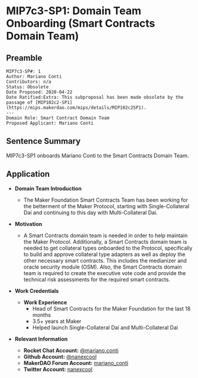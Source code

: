 

# MIP7c3-SP1: Domain Team Onboarding (Smart Contracts Domain Team)


## Preamble
```
MIP7c3-SP#: 1
Author: Mariano Conti
Contributors: n/a
Status: Obsolete
Date Proposed: 2020-04-22
Date Ratified:Extra: This subproposal has been made obsolete by the passage of [MIP102c2-SP1](https://mips.makerdao.com/mips/details/MIP102c2SP1).
---
Domain Role: Smart Contract Domain Team
Proposed Applicant: Mariano Conti
```

## Sentence Summary
MIP7c3-SP1 onboards Mariano Conti to the Smart Contracts Domain Team.

## Application

-   **Domain Team Introduction**

    -   The Maker Foundation Smart Contracts Team has been working for the betterment of the Maker Protocol, starting with Single-Collateral Dai and continuing to this day with Multi-Collateral Dai.
    

-   **Motivation**

    - A Smart Contracts domain team is needed in order to help maintain the Maker Protocol. Additionally, a Smart Contracts domain team is needed to get collateral types onboarded to the Protocol, specifically to build and approve collateral type adapters as well as deploy the other necessary smart contracts. This includes the medianizer and oracle security module (OSM). Also, the Smart Contracts domain team is required to create the executive vote code and provide the technical risk assessments for the required smart contracts.
    

-   **Work Credentials**
    - **Work Experience**
        -   Head of Smart Contracts for the Maker Foundation for the last 18 months
        -   3.5+ years at Maker
        -   Helped launch Single-Collateral Dai and Multi-Collateral Dai
    
-   **Relevant Information**
    
    - **Rocket Chat Account:** [@mariano.conti](https://chat.makerdao.com/direct/mariano.conti)
    - **Github Account:** [@nanexcool](https://github.com/nanexcool)
    - **MakerDAO Forum Account:** [mariano_conti](https://forum.makerdao.com/u/mariano_conti/summary)
    - **Twitter Account:** [nanexcool](https://twitter.com/nanexcool)
